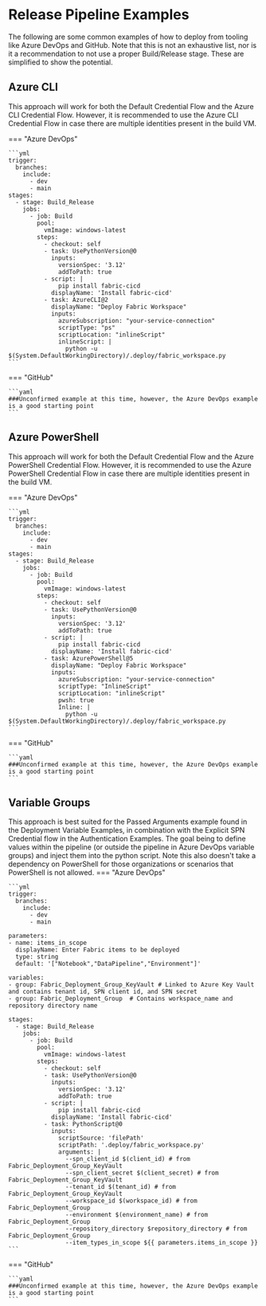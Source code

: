 # Release Pipeline Examples

The following are some common examples of how to deploy from tooling like Azure DevOps and GitHub. Note that this is not an exhaustive list, nor is it a recommendation to not use a proper Build/Release stage. These are simplified to show the potential.

## Azure CLI

This approach will work for both the Default Credential Flow and the Azure CLI Credential Flow. However, it is recommended to use the Azure CLI Credential Flow in case there are multiple identities present in the build VM.

=== "Azure DevOps"

    ```yml
    trigger:
      branches:
        include:
          - dev
          - main
    stages:
      - stage: Build_Release
        jobs:
          - job: Build
            pool:
              vmImage: windows-latest
            steps:
              - checkout: self
              - task: UsePythonVersion@0
                inputs:
                  versionSpec: '3.12'
                  addToPath: true
              - script: |
                  pip install fabric-cicd
                displayName: 'Install fabric-cicd'
              - task: AzureCLI@2
                displayName: "Deploy Fabric Workspace"
                inputs:
                  azureSubscription: "your-service-connection"
                  scriptType: "ps"
                  scriptLocation: "inlineScript"
                  inlineScript: |
                    python -u $(System.DefaultWorkingDirectory)/.deploy/fabric_workspace.py
    ```

=== "GitHub"

    ```yaml
    ###Unconfirmed example at this time, however, the Azure DevOps example is a good starting point
    ```

## Azure PowerShell

This approach will work for both the Default Credential Flow and the Azure PowerShell Credential Flow. However, it is recommended to use the Azure PowerShell Credential Flow in case there are multiple identities present in the build VM.

=== "Azure DevOps"

    ```yml
    trigger:
      branches:
        include:
          - dev
          - main
    stages:
      - stage: Build_Release
        jobs:
          - job: Build
            pool:
              vmImage: windows-latest
            steps:
              - checkout: self
              - task: UsePythonVersion@0
                inputs:
                  versionSpec: '3.12'
                  addToPath: true
              - script: |
                  pip install fabric-cicd
                displayName: 'Install fabric-cicd'
              - task: AzurePowerShell@5
                displayName: "Deploy Fabric Workspace"
                inputs:
                  azureSubscription: "your-service-connection"
                  scriptType: "InlineScript"
                  scriptLocation: "inlineScript"
                  pwsh: true
                  Inline: |
                    python -u $(System.DefaultWorkingDirectory)/.deploy/fabric_workspace.py
    ```

=== "GitHub"

    ```yaml
    ###Unconfirmed example at this time, however, the Azure DevOps example is a good starting point
    ```

## Variable Groups

This approach is best suited for the Passed Arguments example found in the Deployment Variable Examples, in combination with the Explicit SPN Credential flow in the Authentication Examples. The goal being to define values within the pipeline (or outside the pipeline in Azure DevOps variable groups) and inject them into the python script. Note this also doesn't take a dependency on PowerShell for those organizations or scenarios that PowerShell is not allowed.
=== "Azure DevOps"

    ```yml
    trigger:
      branches:
        include:
          - dev
          - main

    parameters:
    - name: items_in_scope
      displayName: Enter Fabric items to be deployed
      type: string
      default: '["Notebook","DataPipeline","Environment"]'

    variables:
    - group: Fabric_Deployment_Group_KeyVault # Linked to Azure Key Vault and contains tenant id, SPN client id, and SPN secret
    - group: Fabric_Deployment_Group  # Contains workspace_name and repository directory name

    stages:
      - stage: Build_Release
        jobs:
          - job: Build
            pool:
              vmImage: windows-latest
            steps:
              - checkout: self
              - task: UsePythonVersion@0
                inputs:
                  versionSpec: '3.12'
                  addToPath: true
              - script: |
                  pip install fabric-cicd
                displayName: 'Install fabric-cicd'
              - task: PythonScript@0
                inputs:
                  scriptSource: 'filePath'
                  scriptPath: '.deploy/fabric_workspace.py'
                  arguments: |
                    --spn_client_id $(client_id) # from Fabric_Deployment_Group_KeyVault
                    --spn_client_secret $(client_secret) # from Fabric_Deployment_Group_KeyVault
                    --tenant_id $(tenant_id) # from Fabric_Deployment_Group_KeyVault
                    --workspace_id $(workspace_id) # from Fabric_Deployment_Group
                    --environment $(environment_name) # from Fabric_Deployment_Group
                    --repository_directory $repository_directory # from Fabric_Deployment_Group
                    --item_types_in_scope ${{ parameters.items_in_scope }}
    ```

=== "GitHub"

    ```yaml
    ###Unconfirmed example at this time, however, the Azure DevOps example is a good starting point
    ```
